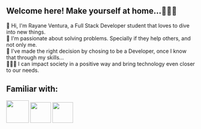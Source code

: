 ## Welcome here! Make yourself at home...👩🏻‍💻

 👋 Hi,  I'm Rayane Ventura, a Full Stack Developer student that loves to dive into new things.<br> 
 🤩 I'm passionate about solving problems. Specially if they help others, and not only me.<br> 
 🌻 I've made the right decision by chosing to be a Developer, once I know that through my skills...<br> 
 👩🏻‍💻 I can impact society in a positive way and bring technology even closer to our needs.<br> 
 
## Familiar with:
<img src="https://upload.wikimedia.org/wikipedia/commons/d/dc/Javascript-shield.png" style="width:60px;"> <img src="https://cdn-icons-png.flaticon.com/512/5968/5968242.png" style="width:55px;"> <img src="https://cdn-icons-png.flaticon.com/512/5968/5968267.png" style="width:55px;"> 

